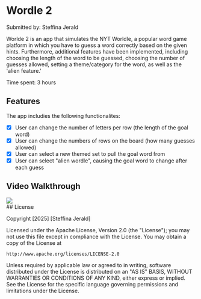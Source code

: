 # Wordle 2

Submitted by: Steffina Jerald

Worlde 2 is an app that simulates the NYT Worldle, a popular word game platform in which you have to guess a word correctly based on the given hints. Furthermore, additional features have been implemented, including choosing the length of the word to be guessed, choosing the number of guesses allowed, setting a theme/category for the word, as well as the 'alien feature.'

Time spent: 3 hours 

## Features

The app includies the following functionalites:

- [X] User can change the number of letters per row (the length of the goal word)
- [X] User can change the numbers of rows on the board (how many guesses allowed)
- [X] User can select a new themed set to pull the goal word from
- [X] User can select "alien wordle", causing the goal word to change after each guess

## Video Walkthrough

<div>
    <a href="https://www.loom.com/share/d74bc20042c846909c1f68897ad85435">
    </a>
    <a href="https://www.loom.com/share/d74bc20042c846909c1f68897ad85435">
      <img style="max-width:300px;" src="https://cdn.loom.com/sessions/thumbnails/d74bc20042c846909c1f68897ad85435-0f9c171459976481-full-play.gif">
    </a>
  </div>
## License

Copyright [2025] [Steffina Jerald]

Licensed under the Apache License, Version 2.0 (the "License");
you may not use this file except in compliance with the License.
You may obtain a copy of the License at

    http://www.apache.org/licenses/LICENSE-2.0

Unless required by applicable law or agreed to in writing, software
distributed under the License is distributed on an "AS IS" BASIS,
WITHOUT WARRANTIES OR CONDITIONS OF ANY KIND, either express or implied.
See the License for the specific language governing permissions and
limitations under the License.
